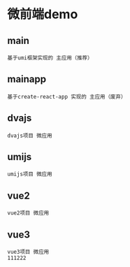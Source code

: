 # 微前端demo
## main
    基于umi框架实现的 主应用（推荐）
## mainapp
    基于create-react-app 实现的 主应用（废弃）

## dvajs
    dvajs项目 微应用
## umijs
    umijs项目 微应用
## vue2
    vue2项目 微应用
## vue3 
    vue3项目 微应用
    111222

